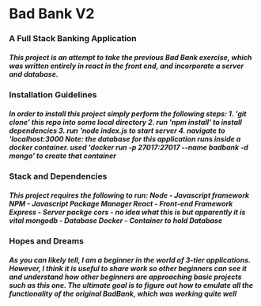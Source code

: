 <h1> Bad Bank V2</h1> 
<h3> A Full Stack Banking Application</h3>
<h5> This project is an attempt to take the previous Bad Bank exercise, which was written entirely in react in the front end, and incorporate a server and database.  <h5>
 <h3>Installation Guidelines</h3>
  <h5> In order to install this project simply perform the following steps:
   1. 'git clone' this repo into some local directory
   2. run 'npm install' to install dependencies
   3. run 'node index.js to start server 
   4. navigate to 'localhost:3000
   Note: the database for this application runs inside a docker container. used 'docker run -p 27017:27017 --name badbank -d mongo' to create that container<h5>
   <h3>Stack and Dependencies</h3>
  <h5> This project requires the following to run:
  Node - Javascript framework
  NPM - Javascript Package Manager
  React - Front-end Framework
  Express - Server packge
  cors - no idea what this is but apparently it is vital
  mongodb - Database
  Docker - Container to hold Database
  <h5>
   <h3>Hopes and Dreams</h3>
  <h5> As you can likely tell, I am a beginner in the world of 3-tier applications. However, I think it is useful to share work so other beginners can see it and understand how other beginners are approaching basic projects such as this one. The ultimate goal is to figure out how to emulate all the functionality of the original BadBank, which was working quite well<h5>
